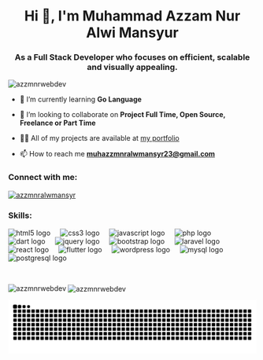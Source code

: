 <h1 align="center">Hi 👋, I'm Muhammad Azzam Nur Alwi Mansyur</h1>
<h3 align="center">As a Full Stack Developer who focuses on efficient, scalable and visually appealing.</h3>

<p align="left"> <img src="https://komarev.com/ghpvc/?username=azzmnrwebdev&label=Profile%20views&color=0e75b6&style=flat" alt="azzmnrwebdev" /> </p>

<!-- - 🔭 I’m currently working on **Jamnation Project Mobile Apps** -->

- 🌱 I’m currently learning **Go Language**

- 👯 I’m looking to collaborate on **Project Full Time, Open Source, Freelance or Part Time**

- 👨‍💻 All of my projects are available at [my portfolio](https://azzmnrdev.com/)

- 📫 How to reach me **muhazzmnralwmansyr23@gmail.com**

<!-- - ⚡ Fun fact **I learn new things to keep growing** -->

<h3 align="left">Connect with me:</h3>
<p align="left">
<a href="https://linkedin.com/in/azzmnralwmansyr" target="blank"><img align="center" src="https://raw.githubusercontent.com/rahuldkjain/github-profile-readme-generator/master/src/images/icons/Social/linked-in-alt.svg" alt="azzmnralwmansyr" height="30" width="40" /></a>
</p>

<h3 align="left">Skills:</h3>

<!-- <p align="left"> 
  <img src="https://profilinator.rishav.dev/skills-assets/html5-original-wordmark.svg" height="30" alt="html5 logo" />
  <img width="12" />
  <img src="https://profilinator.rishav.dev/skills-assets/css3-original-wordmark.svg" height="30" alt="css3 logo" />
  <img width="12" />
  <img src="https://profilinator.rishav.dev/skills-assets/javascript-original.svg" height="30" alt="javascript logo"  />
  <img width="12" />
  <img src="https://profilinator.rishav.dev/skills-assets/php-original.svg" height="30" alt="php logo"  />
  <img width="12" />
  <img src="https://profilinator.rishav.dev/skills-assets/dartlang-icon.svg" height="30" alt="dart logo"  />
  <img width="12" />
  <img src="https://profilinator.rishav.dev/skills-assets/jquery.png" height="30" alt="jquery logo" />
  <img width="12" />
  <img src="https://profilinator.rishav.dev/skills-assets/bootstrap-plain.svg" height="30" alt="bootstrap logo"  />
  <img width="12" />
  <img src="https://profilinator.rishav.dev/skills-assets/laravel-plain-wordmark.svg" height="30" alt="laravel logo"  />
  <img width="12" />
  <img src="https://profilinator.rishav.dev/skills-assets/react-original-wordmark.svg" height="30" alt="react logo"  />
  <img width="12" />
  <img src="https://profilinator.rishav.dev/skills-assets/flutterio-icon.svg" height="30" alt="flutter logo"  />
  <img width="12" />
  <img src="https://profilinator.rishav.dev/skills-assets/wordpress.png" height="30" alt="wordpress logo" />
  <img width="12" />
  <img src="https://profilinator.rishav.dev/skills-assets/mysql-original-wordmark.svg" height="30" alt="mysql logo"  />
  <img width="12" />
  <img src="https://profilinator.rishav.dev/skills-assets/postgresql-original-wordmark.svg" height="30" alt="postgresql logo"  />
</p> -->

<p align="left"> 
  <img src="https://cdn.jsdelivr.net/gh/devicons/devicon/icons/html5/html5-original.svg" height="30" alt="html5 logo" />
  <img width="12" />
  <img src="https://cdn.jsdelivr.net/gh/devicons/devicon/icons/css3/css3-original.svg" height="30" alt="css3 logo" />
  <img width="12" />
  <img src="https://cdn.jsdelivr.net/gh/devicons/devicon/icons/javascript/javascript-original.svg" height="30" alt="javascript logo"  />
  <img width="12" />
  <img src="https://cdn.jsdelivr.net/gh/devicons/devicon/icons/php/php-original.svg" height="30" alt="php logo"  />
  <img width="12" />
  <img src="https://cdn.jsdelivr.net/gh/devicons/devicon/icons/dart/dart-original.svg" height="30" alt="dart logo"  />
  <img width="12" />
  <img src="https://cdn.jsdelivr.net/gh/devicons/devicon/icons/jquery/jquery-original.svg" height="30" alt="jquery logo" />
  <img width="12" />
  <img src="https://cdn.jsdelivr.net/gh/devicons/devicon/icons/bootstrap/bootstrap-original.svg" height="30" alt="bootstrap logo"  />
  <img width="12" />
  <img src="https://cdn.jsdelivr.net/gh/devicons/devicon/icons/laravel/laravel-original.svg" height="30" alt="laravel logo"  />
  <img width="12" />
  <img src="https://cdn.jsdelivr.net/gh/devicons/devicon/icons/react/react-original.svg" height="30" alt="react logo"  />
  <img width="12" />
  <img src="https://cdn.jsdelivr.net/gh/devicons/devicon/icons/flutter/flutter-original.svg" height="30" alt="flutter logo"  />
  <img width="12" />
  <img src="https://cdn.jsdelivr.net/gh/devicons/devicon/icons/wordpress/wordpress-original.svg" height="30" alt="wordpress logo" />
  <img width="12" />
  <img src="https://cdn.jsdelivr.net/gh/devicons/devicon/icons/mysql/mysql-original.svg" height="30" alt="mysql logo"  />
  <img width="12" />
  <img src="https://cdn.jsdelivr.net/gh/devicons/devicon/icons/postgresql/postgresql-original.svg" height="30" alt="postgresql logo"  />
</p>

<p>&nbsp;</p>

<p><img align="left" src="https://github-readme-stats.vercel.app/api/top-langs?username=azzmnrwebdev&show_icons=true&theme=dracula&locale=en&layout=compact" alt="azzmnrwebdev" /></p>

<p>&nbsp;<img align="center" src="https://github-readme-stats.vercel.app/api?username=azzmnrwebdev&show_icons=true&theme=dracula&locale=en" alt="azzmnrwebdev" /></p>

<p><img src="https://raw.githubusercontent.com/azzmnrwebdev/azzmnrwebdev/output/snake.svg" alt="Snake animation" /></p>
